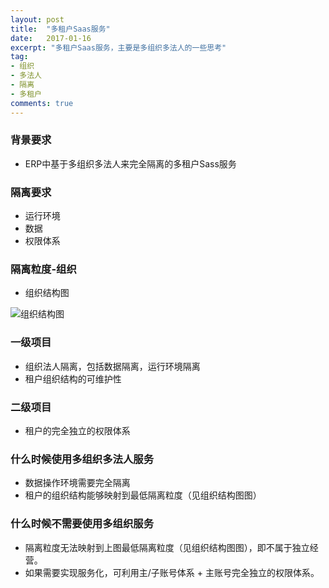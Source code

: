 ```yaml
---
layout: post
title:  "多租户Saas服务"
date:   2017-01-16
excerpt: "多租户Saas服务，主要是多组织多法人的一些思考"
tag:
- 组织
- 多法人
- 隔离
- 多租户
comments: true
---
```

### 背景要求
* ERP中基于多组织多法人来完全隔离的多租户Sass服务

### 隔离要求
* 运行环境
* 数据
* 权限体系

### 隔离粒度-组织
* 组织结构图

![组织结构图](http://ojt8gkzcy.bkt.clouddn.com/image/png/org.png)

### 一级项目
* 组织法人隔离，包括数据隔离，运行环境隔离
* 租户组织结构的可维护性

### 二级项目
* 租户的完全独立的权限体系

### 什么时候使用多组织多法人服务
* 数据操作环境需要完全隔离
* 租户的组织结构能够映射到最低隔离粒度（见组织结构图图）

### 什么时候不需要使用多组织服务
* 隔离粒度无法映射到上图最低隔离粒度（见组织结构图图），即不属于独立经营。
* 如果需要实现服务化，可利用主/子账号体系 + 主账号完全独立的权限体系。
